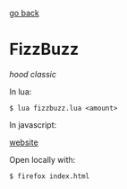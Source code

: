 [go back](../README.md)

# FizzBuzz

*hood classic*

In lua:

```console
$ lua fizzbuzz.lua <amount>
```

In javascript:

[website](https://lucastavaresa.github.io/Interview-problems/fizzbuzz/)

Open locally with:

```console
$ firefox index.html
```
